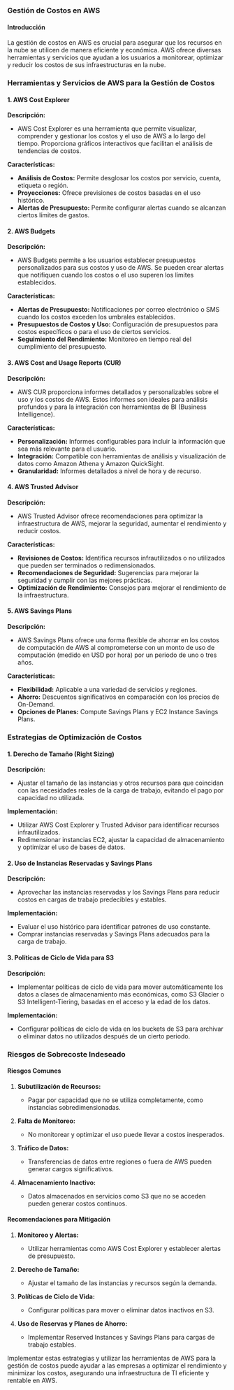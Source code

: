 ### Gestión de Costos en AWS

#### Introducción

La gestión de costos en AWS es crucial para asegurar que los recursos en la nube se utilicen de manera eficiente y económica. AWS ofrece diversas herramientas y servicios que ayudan a los usuarios a monitorear, optimizar y reducir los costos de sus infraestructuras en la nube.

### Herramientas y Servicios de AWS para la Gestión de Costos

#### 1. AWS Cost Explorer

**Descripción:**
- AWS Cost Explorer es una herramienta que permite visualizar, comprender y gestionar los costos y el uso de AWS a lo largo del tiempo. Proporciona gráficos interactivos que facilitan el análisis de tendencias de costos.

**Características:**
- **Análisis de Costos:** Permite desglosar los costos por servicio, cuenta, etiqueta o región.
- **Proyecciones:** Ofrece previsiones de costos basadas en el uso histórico.
- **Alertas de Presupuesto:** Permite configurar alertas cuando se alcanzan ciertos límites de gastos.

#### 2. AWS Budgets

**Descripción:**
- AWS Budgets permite a los usuarios establecer presupuestos personalizados para sus costos y uso de AWS. Se pueden crear alertas que notifiquen cuando los costos o el uso superen los límites establecidos.

**Características:**
- **Alertas de Presupuesto:** Notificaciones por correo electrónico o SMS cuando los costos exceden los umbrales establecidos.
- **Presupuestos de Costos y Uso:** Configuración de presupuestos para costos específicos o para el uso de ciertos servicios.
- **Seguimiento del Rendimiento:** Monitoreo en tiempo real del cumplimiento del presupuesto.

#### 3. AWS Cost and Usage Reports (CUR)

**Descripción:**
- AWS CUR proporciona informes detallados y personalizables sobre el uso y los costos de AWS. Estos informes son ideales para análisis profundos y para la integración con herramientas de BI (Business Intelligence).

**Características:**
- **Personalización:** Informes configurables para incluir la información que sea más relevante para el usuario.
- **Integración:** Compatible con herramientas de análisis y visualización de datos como Amazon Athena y Amazon QuickSight.
- **Granularidad:** Informes detallados a nivel de hora y de recurso.

#### 4. AWS Trusted Advisor

**Descripción:**
- AWS Trusted Advisor ofrece recomendaciones para optimizar la infraestructura de AWS, mejorar la seguridad, aumentar el rendimiento y reducir costos.

**Características:**
- **Revisiones de Costos:** Identifica recursos infrautilizados o no utilizados que pueden ser terminados o redimensionados.
- **Recomendaciones de Seguridad:** Sugerencias para mejorar la seguridad y cumplir con las mejores prácticas.
- **Optimización de Rendimiento:** Consejos para mejorar el rendimiento de la infraestructura.

#### 5. AWS Savings Plans

**Descripción:**
- AWS Savings Plans ofrece una forma flexible de ahorrar en los costos de computación de AWS al comprometerse con un monto de uso de computación (medido en USD por hora) por un periodo de uno o tres años.

**Características:**
- **Flexibilidad:** Aplicable a una variedad de servicios y regiones.
- **Ahorro:** Descuentos significativos en comparación con los precios de On-Demand.
- **Opciones de Planes:** Compute Savings Plans y EC2 Instance Savings Plans.

### Estrategias de Optimización de Costos

#### 1. Derecho de Tamaño (Right Sizing)

**Descripción:**
- Ajustar el tamaño de las instancias y otros recursos para que coincidan con las necesidades reales de la carga de trabajo, evitando el pago por capacidad no utilizada.

**Implementación:**
- Utilizar AWS Cost Explorer y Trusted Advisor para identificar recursos infrautilizados.
- Redimensionar instancias EC2, ajustar la capacidad de almacenamiento y optimizar el uso de bases de datos.

#### 2. Uso de Instancias Reservadas y Savings Plans

**Descripción:**
- Aprovechar las instancias reservadas y los Savings Plans para reducir costos en cargas de trabajo predecibles y estables.

**Implementación:**
- Evaluar el uso histórico para identificar patrones de uso constante.
- Comprar instancias reservadas y Savings Plans adecuados para la carga de trabajo.

#### 3. Políticas de Ciclo de Vida para S3

**Descripción:**
- Implementar políticas de ciclo de vida para mover automáticamente los datos a clases de almacenamiento más económicas, como S3 Glacier o S3 Intelligent-Tiering, basadas en el acceso y la edad de los datos.

**Implementación:**
- Configurar políticas de ciclo de vida en los buckets de S3 para archivar o eliminar datos no utilizados después de un cierto periodo.

### Riesgos de Sobrecoste Indeseado

#### Riesgos Comunes
1. **Subutilización de Recursos:**
   - Pagar por capacidad que no se utiliza completamente, como instancias sobredimensionadas.
   
2. **Falta de Monitoreo:**
   - No monitorear y optimizar el uso puede llevar a costos inesperados.

3. **Tráfico de Datos:**
   - Transferencias de datos entre regiones o fuera de AWS pueden generar cargos significativos.

4. **Almacenamiento Inactivo:**
   - Datos almacenados en servicios como S3 que no se acceden pueden generar costos continuos.

#### Recomendaciones para Mitigación
1. **Monitoreo y Alertas:**
   - Utilizar herramientas como AWS Cost Explorer y establecer alertas de presupuesto.
   
2. **Derecho de Tamaño:**
   - Ajustar el tamaño de las instancias y recursos según la demanda.

3. **Políticas de Ciclo de Vida:**
   - Configurar políticas para mover o eliminar datos inactivos en S3.

4. **Uso de Reservas y Planes de Ahorro:**
   - Implementar Reserved Instances y Savings Plans para cargas de trabajo estables.

Implementar estas estrategias y utilizar las herramientas de AWS para la gestión de costos puede ayudar a las empresas a optimizar el rendimiento y minimizar los costos, asegurando una infraestructura de TI eficiente y rentable en AWS.